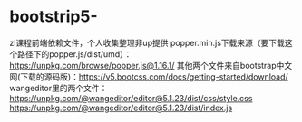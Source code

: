 # bootstrip5-
zl课程前端依赖文件，个人收集整理非up提供
popper.min.js下载来源（要下载这个路径下的popper.js/dist/umd）：https://unpkg.com/browse/popper.js@1.16.1/
其他两个文件来自bootstrap中文网(下载的源码版)：https://v5.bootcss.com/docs/getting-started/download/
wangeditor里的两个文件：
https://unpkg.com/@wangeditor/editor@5.1.23/dist/css/style.css
https://unpkg.com/@wangeditor/editor@5.1.23/dist/index.js
